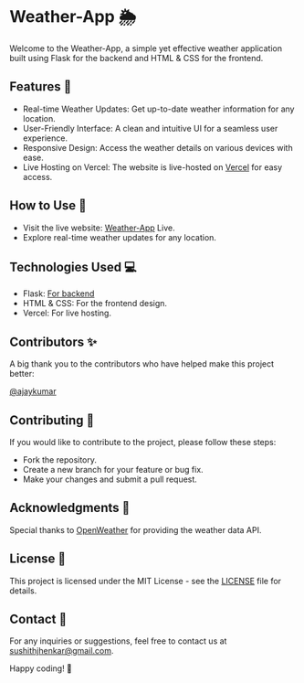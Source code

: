 # Weather-App 🌦️
Welcome to the Weather-App, a simple yet effective weather application built using Flask for the backend and HTML & CSS for the frontend.

## Features 🚀
* Real-time Weather Updates: Get up-to-date weather information for any location.
* User-Friendly Interface: A clean and intuitive UI for a seamless user experience.
* Responsive Design: Access the weather details on various devices with ease.
* Live Hosting on Vercel: The website is live-hosted on [Vercel]('') for easy access.

## How to Use 🤔
* Visit the live website: [Weather-App]('') Live.
* Explore real-time weather updates for any location.

## Technologies Used 💻
* Flask: [For backend]('https://flask.palletsprojects.com/en/3.0.x/')
* HTML & CSS: For the frontend design.
* Vercel: For live hosting.

## Contributors ✨
A big thank you to the contributors who have helped make this project better:

[@ajaykumar]('https://github.com/ajaykumar-br')

## Contributing 🤝
If you would like to contribute to the project, please follow these steps:

* Fork the repository.
* Create a new branch for your feature or bug fix.
* Make your changes and submit a pull request.

## Acknowledgments 🙏
Special thanks to [OpenWeather]('https://openweathermap.org/api') for providing the weather data API.

## License 📄
This project is licensed under the MIT License - see the [LICENSE]('LICENSE') file for details.

## Contact 📧
For any inquiries or suggestions, feel free to contact us at sushithjhenkar@gmail.com.

Happy coding! 🚀





